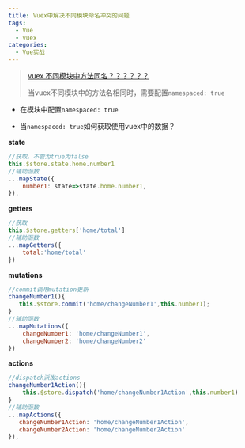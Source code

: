 ```yaml
---
title: Vuex中解决不同模块命名冲突的问题
tags:
  - Vue
  - vuex
categories:
  - Vue实战
---
```


> [vuex 不同模块中方法同名？？？？？？](https://blog.csdn.net/cherry_vicent/article/details/122449617?utm_medium=distribute.pc_relevant.none-task-blog-2~default~baidujs_title~default-0.pc_relevant_default&spm=1001.2101.3001.4242.1&utm_relevant_index=3)
>
> 当vuex不同模块中的方法名相同时，需要配置`namespaced: true`



+ 在模块中配置`namespaced: true`

+ 当`namespaced: true`如何获取使用vuex中的数据？

**state**

```js
//获取。不管为true为false
this.$store.state.home.number1
//辅助函数
...mapState({
    number1: state=>state.home.number1,
}),
```



**getters**

```js
//获取
this.$store.getters['home/total']
//辅助函数
...mapGetters({
    total:'home/total'
})
```

**mutations**

```js
//commit调用mutation更新
changeNumber1(){
   this.$store.commit('home/changeNumber1',this.number1);
}
//辅助函数
...mapMutations({
    changeNumber1: 'home/changeNumber1',
    changeNumber2: 'home/changeNumber2'
})
```

**actions**

```js
//dispatch派发actions
changeNumber1Action(){
    this.$store.dispatch('home/changeNumber1Action',this.number1)
}
//辅助函数
...mapActions({
   changeNumber1Action: 'home/changeNumber1Action',
   changeNumber2Action: 'home/changeNumber2Action'
}),
```

